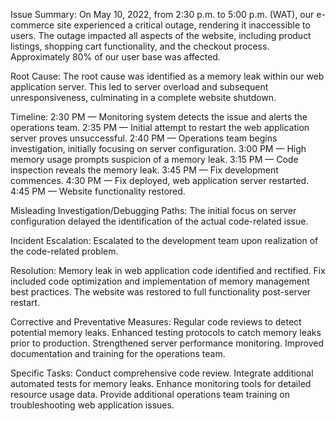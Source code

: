 Issue Summary:
On May 10, 2022, from 2:30 p.m. to 5:00 p.m. (WAT), our e-commerce site experienced a critical outage, rendering it inaccessible to users. The outage impacted all aspects of the website, including product listings, shopping cart functionality, and the checkout process. Approximately 80% of our user base was affected.

Root Cause:
The root cause was identified as a memory leak within our web application server. This led to server overload and subsequent unresponsiveness, culminating in a complete website shutdown.

Timeline:
2:30 PM — Monitoring system detects the issue and alerts the operations team.
2:35 PM — Initial attempt to restart the web application server proves unsuccessful.
2:40 PM — Operations team begins investigation, initially focusing on server configuration.
3:00 PM — High memory usage prompts suspicion of a memory leak.
3:15 PM — Code inspection reveals the memory leak.
3:45 PM — Fix development commences.
4:30 PM — Fix deployed, web application server restarted.
4:45 PM — Website functionality restored.

Misleading Investigation/Debugging Paths:
The initial focus on server configuration delayed the identification of the actual code-related issue.

Incident Escalation:
Escalated to the development team upon realization of the code-related problem.

Resolution:
Memory leak in web application code identified and rectified. Fix included code optimization and implementation of memory management best practices. The website was restored to full functionality post-server restart.

Corrective and Preventative Measures:
Regular code reviews to detect potential memory leaks.
Enhanced testing protocols to catch memory leaks prior to production.
Strengthened server performance monitoring.
Improved documentation and training for the operations team.
  


Specific Tasks:
Conduct comprehensive code review.
Integrate additional automated tests for memory leaks.
Enhance monitoring tools for detailed resource usage data.
Provide additional operations team training on troubleshooting web application issues.

